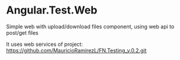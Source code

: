 # Angular.Test.Web
Simple web with upload/download files component, using web api to post/get files

It uses web services of project:
https://github.com/MauricioRamirezL/FN.Testing_v.0.2.git
